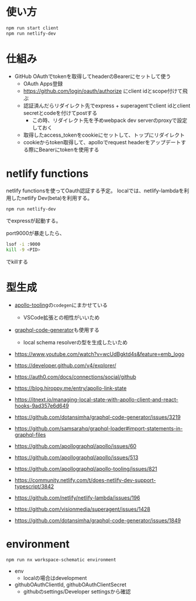 # 使い方

```bash
npm run start client
npm run netlify-dev
```

# 仕組み
- GitHub OAuthでtokenを取得してheaderのBearerにセットして使う
  - OAuth Apps登録
  - https://github.com/login/oauth/authorize にclient idとscope付けて飛ぶ
  - 認証済んだらリダイレクト先でexpress + superagentでclient idとclient secretとcodeを付けてpostする
    - この時、リダイレクト先を予めwebpack dev serverのproxyで設定しておく
  - 取得したaccess_tokenをcookieにセットして、トップにリダイレクト
  - cookieからtoken取得して、apolloでrequest headerをアップデートする際にBearerにtokenを使用する

# netlify functions
netlify functionsを使ってOauth認証する予定。
localでは、netlify-lambdaを利用したnetlify Dev(beta)を利用する。
```bash
npm run netlify-dev
```
でexpressが起動する。

port9000が暴走したら、
```bash
lsof -i :9000
kill -9 <PID>
```
でkillする

# 型生成
- [apollo-tooling](https://github.com/apollographql/apollo-tooling)の`codegen`にまかせている
  - VSCode拡張との相性がいいため
- [graphql\-code\-generator](https://github.com/dotansimha/graphql-code-generator)も使用する
  - local schema resolverの型を生成したいため

- https://www.youtube.com/watch?v=wcUdBgktd4s&feature=emb_logo
- https://developer.github.com/v4/explorer/
- https://auth0.com/docs/connections/social/github
- https://blog.hiroppy.me/entry/apollo-link-state
- https://itnext.io/managing-local-state-with-apollo-client-and-react-hooks-9ad357e6d649
- https://github.com/dotansimha/graphql-code-generator/issues/3219
- https://github.com/samsarahq/graphql-loader#import-statements-in-graphql-files
- https://github.com/apollographql/apollo/issues/60
- https://github.com/apollographql/apollo/issues/513
- https://github.com/apollographql/apollo-tooling/issues/821
- https://community.netlify.com/t/does-netlify-dev-support-typescript/3842
- https://github.com/netlify/netlify-lambda/issues/196
- https://github.com/visionmedia/superagent/issues/1428
- https://github.com/dotansimha/graphql-code-generator/issues/1849
# environment

```bash
npm run nx workspace-schematic environment
```

- env
  - localの場合はdevelopment
- githubOAuthClientId, githubOAuthClientSecret
  - githubのsettings/Developer settingsから確認
  